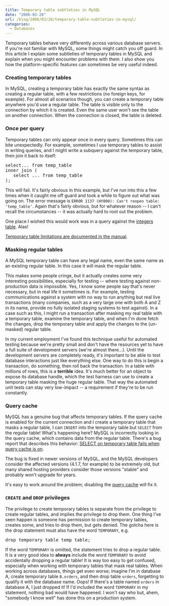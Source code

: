 ```yaml
---
title: Temporary table subtleties in MySQL
date: "2006-03-26"
url: /blog/2006/03/26/temporary-table-subtleties-in-mysql/
categories:
  - Databases
---
```

Temporary tables behave very differently across various database servers. If you're not familiar with MySQL, some things might catch you off guard. In this article I explain some subtleties of temporary tables in MySQL and explain when you might encounter problems with them. I also show you how the platform-specific features can sometimes be very useful indeed.

### Creating temporary tables

In MySQL, creating a temporary table has exactly the same syntax as creating a regular table, with a few restrictions (no foreign keys, for example). For almost all scenarios though, you can create a temporary table anywhere you'd use a regular table. The table is visible only to the connection by which it is created. Even the same user won't see the table on another connection. When the connection is closed, the table is deleted.

### Once per query

Temporary tables can only appear once in every query. Sometimes this can bite unexpectedly. For example, sometimes I use temporary tables to assist in writing queries, and I might write a subquery against the temporary table, then join it back to itself:

<pre>select... from temp_table
inner join (
   select ... from temp_table
);</pre>

This will fail. It's fairly obvious in this example, but I've run into this a few times when it caught me off guard and took a while to figure out what was going on. The error message is `ERROR 1137 (HY000): Can't reopen table: 'temp_table'`. Again that's fairly obvious, but for whatever reason -- I can't recall the circumstances -- it was actually hard to root out the problem.

One place I wished this would work was in a query against the [integers table](/blog/2005/12/07/the-integers-table/). Alas!

[Temporary table limitations are documented in the manual](http://dev.mysql.com/doc/refman/5.0/en/temporary-table-problems.html).

### Masking regular tables

A MySQL temporary table can have any legal name, even the same name as an existing regular table. In this case it will mask the regular table.

This makes some people cringe, but it actually creates some very interesting possibilities, especially for testing -- where testing against non-production data is impossible. Yes, I know some people say that's never necessary, but in real life it sometimes is. For example, testing communications against a system with no way to run anything but real live transactions (many companies, such as a very large one with both A and Z in its name, provide no fully isolated staging systems to test against). In a case such as this, I might run a transaction after masking my real table with a temporary table, examine the temporary table, and when I'm done fetch the changes, drop the temporary table and apply the changes to the (un-masked) regular table.

In my current employment I've found this technique useful for automated testing because we're pretty small and don't have the resources yet to have a full suite of development servers (we're almost there...). Until the development servers are completely ready, it's important to be able to test database interactions just like everything else. One way to do this is begin a transaction, do something, then roll back the transaction. In a table with millions of rows, this is a **terrible** idea. It's much better for an object to expose its database handle, which the test harness can use to create a temporary table masking the huge regular table. That way the automated unit tests can stay very low-impact -- a requirement if they're to be run constantly.

### Query cache

MySQL has a genuine bug that affects temporary tables. If the query cache is enabled for the current connection and I create a temporary table that masks a regular table, I can `INSERT` into the temporary table but `SELECT` from the regular table! What's happening here? MySQL is incorrectly looking in the query cache, which contains data from the regular table. There's a bug report that describes this behavior: [SELECT on temporary table fails when query cache is on](http://bugs.mysql.com/bug.php?id=6084).

The bug is fixed in newer versions of MySQL, and the MySQL developers consider the affected versions (4.1.7, for example) to be extremely old, but many shared hosting providers consider those versions "stable" and probably won't upgrade for years.

It's easy to work around the problem; disabling the [query cache](http://dev.mysql.com/doc/refman/5.0/en/query-cache-configuration.html) will fix it.

### `CREATE` and `DROP` privileges

The privilege to create temporary tables is separate from the privilege to create regular tables, and implies the privilege to drop them. One thing I've seen happen is someone has permission to create temporary tables, creates some, and tries to drop them, but gets denied. The gotcha here is the drop statement must also have the word `TEMPORARY`, e.g.

<pre>drop temporary table temp_table;</pre>

If the word `TEMPORARY` is omitted, the statement tries to drop a regular table. It is a very good idea to **always** include the word `TEMPORARY` to avoid accidentally dropping a regular table! It is way too easy to get confused, especially when working with temporary tables that mask real tables. When working across databases, things get even worse; imagine I'm in database A, create temporary table `B.orders`, and then drop table `orders`, forgetting to qualify it with the database name. Oops! If there's a table named `orders` in database A, I just dropped it! If I'd included the word `TEMPORARY` in my statement, nothing bad would have happened. I won't say who but, ahem, "somebody I know well" has done this on a production system.


